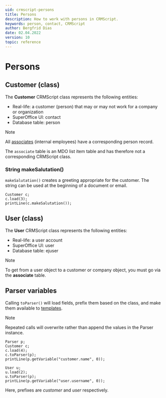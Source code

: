```yaml
---
uid: crmscript-persons
title: Persons
description: How to work with persons in CRMScript.
keywords: person, contact, CRMScript
author: Bergfrid Dias
date: 02.04.2022
version: 10
topic: reference
---
```


# Persons

## Customer (class)

The **Customer** CRMScript class represents the following entities:

* Real-life: a customer (person) that may or may not work for a company or organization
* SuperOffice UI: contact
* Database table: person

> [!NOTE]
> All [associates][1] (internal employees) have a corresponding person record.
>
> The `associate` table is an MDO list item table and has therefore not a corresponding CRMScript class.

### String makeSalutation()

`makeSalutation()` creates a greeting appropriate for the customer. The string can be used at the beginning of a document or email.

```crmscript!
Customer c;
c.load(3);
printLine(c.makeSalutation());
```

## User (class)

The **User** CRMScript class represents the following entities:

* Real-life: a user account
* SuperOffice UI: user
* Database table: ejuser

> [!NOTE]
> To get from a user object to a customer or company object, you must go via the **associate** table.

## Parser variables

Calling `toParser()` will load fields, prefix them based on the class, and make them available to [templates][2].

> [!NOTE]
> Repeated calls will overwrite rather than append the values in the Parser instance.

```crmscript!
Parser p;
Customer c;
c.load(4);
c.toParser(p);
printLine(p.getVariable("customer.name", 0));

User u;
u.load(2);
u.toParser(p);
printLine(p.getVariable("user.username", 0));
```

Here, prefixes are *customer* and *user* respectively.

<!-- Referenced links -->
[1]: ../../../../contact/associate.md
[2]: ../request/reply-templates.md
